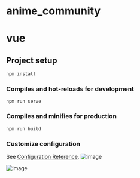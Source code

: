 # anime_community
# vue

## Project setup
```
npm install
```

### Compiles and hot-reloads for development
```
npm run serve
```

### Compiles and minifies for production
```
npm run build
```

### Customize configuration
See [Configuration Reference](https://cli.vuejs.org/config/).
![image](https://github.com/deibudei/anime_community/assets/127584223/8c067e76-c1a6-432f-8474-02610afb807d)

![image](https://github.com/deibudei/anime_community/assets/127584223/88c0bbe8-8b1f-4842-b317-8a991d5f569b)
